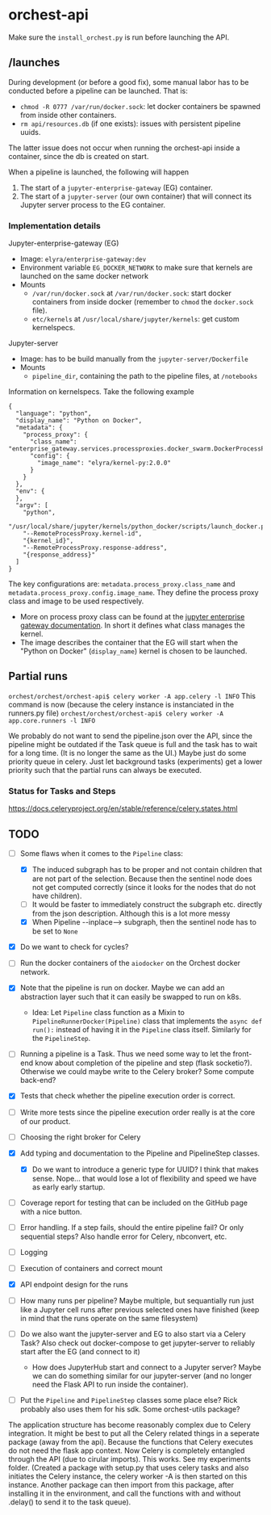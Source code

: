 # orchest-api

Make sure the `install_orchest.py` is run before launching the API.


## /launches
During development (or before a good fix), some manual labor has to be conducted before a pipeline
can be launched. That is:
* `chmod -R 0777 /var/run/docker.sock`: let docker containers be spawned from inside other containers.
* `rm api/resources.db` (if one exists): issues with persistent pipeline uuids. 

The latter issue does not occur when running the orchest-api inside a container, since the db is
created on start.

When a pipeline is launched, the following will happen
1. The start of a `jupyter-enterprise-gateway` (EG) container.
2. The start of a `jupyter-server` (our own container) that will connect its Jupyter server process to the EG container.


### Implementation details
Jupyter-enterprise-gateway (EG) 
* Image: `elyra/enterprise-gateway:dev`
* Environment variable `EG_DOCKER_NETWORK` to make sure that kernels are launched on the same docker network
* Mounts
    * `/var/run/docker.sock` at `/var/run/docker.sock`: start docker containers from inside docker (remember to `chmod` the `docker.sock` file).
    * `etc/kernels` at `/usr/local/share/jupyter/kernels`: get custom kernelspecs.

Jupyter-server 
* Image: has to be build manually from the `jupyter-server/Dockerfile`
* Mounts
    * `pipeline_dir`, containing the path to the pipeline files, at `/notebooks`

Information on kernelspecs. Take the following example
```
{
  "language": "python",
  "display_name": "Python on Docker",
  "metadata": {
    "process_proxy": {
      "class_name": "enterprise_gateway.services.processproxies.docker_swarm.DockerProcessProxy",
      "config": {
        "image_name": "elyra/kernel-py:2.0.0"
      }
    }
  },
  "env": {
  },
  "argv": [
    "python",
    "/usr/local/share/jupyter/kernels/python_docker/scripts/launch_docker.py",
    "--RemoteProcessProxy.kernel-id",
    "{kernel_id}",
    "--RemoteProcessProxy.response-address",
    "{response_address}"
  ]
}
```
The key configurations are: `metadata.process_proxy.class_name` and
`metadata.process_proxy.config.image_name`. They define the process proxy class and image to be used
respectively.
* More on process proxy class can be found at the [jupyter enterprise gateway documentation](https://jupyter-enterprise-gateway.readthedocs.io/en/latest/system-architecture.html#process-proxy). In short it defines what class manages the kernel.
* The image describes the container that the EG will start when the "Python on Docker" (`display_name`) kernel is chosen to be launched.


## Partial runs

`orchest/orchest/orchest-api$ celery worker -A app.celery -l INFO`
This command is now (because the celery instance is instanciated in the runners.py file)
`orchest/orchest/orchest-api$ celery worker -A app.core.runners -l INFO`

We probably do not want to send the pipeline.json over the API, since the pipeline might be outdated
if the Task queue is full and the task has to wait for a long time. (It is no longer the same as the
UI.) Maybe just do some priority queue in celery. Just let background tasks (experiments) get a
lower priority such that the partial runs can always be executed.

### Status for Tasks and Steps
https://docs.celeryproject.org/en/stable/reference/celery.states.html

## TODO
- [ ] Some flaws when it comes to the `Pipeline` class:
    - [X] The induced subgraph has to be proper and not contain children that are not part of the
        selection. Because then the sentinel node does not get computed correctly (since it looks
        for the nodes that do not have children).
    - [ ] It would be faster to immediately construct the subgraph etc. directly from the json
        description. Although this is a lot more messy
    - [X] When Pipeline --inplace--> subgraph, then the sentinel node has to be set to `None`
- [X] Do we want to check for cycles?
- [ ] Run the docker containers of the `aiodocker` on the Orchest docker network.
- [X] Note that the pipeline is run on docker. Maybe we can add an abstraction layer such that it
    can easily be swapped to run on k8s.
    * Idea: Let `Pipeline` class function as a Mixin to `PipelineRunnerDocker(Pipeline)` class that
        implements the `async def run():` instead of having it in the `Pipeline` class itself.
        Similarly for the `PipelineStep`.
- [ ] Running a pipeline is a Task. Thus we need some way to let the front-end know about completion
    of the pipeline and step (flask socketio?). Otherwise we could maybe write to the Celery broker?
    Some compute back-end?
- [X] Tests that check whether the pipeline execution order is correct.
- [ ] Write more tests since the pipeline execution order really is at the core of our product.
- [ ] Choosing the right broker for Celery
- [X] Add typing and documentation to the Pipeline and PipelineStep classes.
    - [X] Do we want to introduce a generic type for UUID? I think that makes sense. Nope... that
        would lose a lot of flexibility and speed we have as early early startup.
- [ ] Coverage report for testing that can be included on the GitHub page with a nice button.
- [ ] Error handling. If a step fails, should the entire pipeline fail? Or only sequential steps?
    Also handle error for Celery, nbconvert, etc.
- [ ] Logging
- [ ] Execution of containers and correct mount
- [X] API endpoint design for the runs
- [ ] How many runs per pipeline? Maybe multiple, but sequantially run just like a Jupyter cell runs
    after previous selected ones have finished (keep in mind that the runs operate on the same
    filesystem)
- [ ] Do we also want the jupyter-server and EG to also start via a Celery Task? Also check out
    docker-compose to get jupyter-server to reliably start after the EG (and connect to it)
    * How does JupyterHub start and connect to a Jupyter server? Maybe we can do something similar
        for our jupyter-server (and no longer need the Flask API to run inside the container).
- [ ] Put the `Pipeline` and `PipelineStep` classes some place else? Rick probably also uses them
    for his sdk. Some orchest-utils package?


The application structure has become reasonably complex due to Celery integration. It might be best
to put all the Celery related things in a seperate package (away from the api). Because the
functions that Celery executes do not need the flask app context. Now Celery is completely entangled
through the API (due to cirular imports).
This works. See my experiments folder. (Created a package with setup.py that uses celery tasks and
also initiates the Celery instance, the celery worker -A is then started on this instance. Another
package can then import from this package, after installing it in the environment, and call the
functions with and without .delay() to send it to the task queue).
